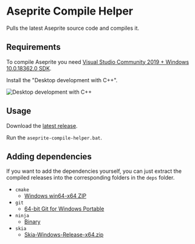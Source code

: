 # Aseprite Compile Helper

Pulls the latest Aseprite source code and compiles it.

## Requirements

To compile Aseprite you need [Visual Studio Community 2019 + Windows 10.0.18362.0 SDK](https://visualstudio.microsoft.com/downloads/).

Install the "Desktop development with C++".

![Desktop development with C++](https://i.imgur.com/lnW0x5L.png)

## Usage

Download the [latest release](https://github.com/okkdev/aseprite-compile-helper/releases/latest).

Run the `aseprite-compile-helper.bat`.

## Adding dependencies

If you want to add the dependencies yourself, you can just extract the compiled releases into the corresponding folders in the `deps` folder.

- `cmake`
  - [Windows win64-x64 ZIP](https://cmake.org/download/)
- `git`
  - [64-bit Git for Windows Portable](https://git-scm.com/download/win)
- `ninja`
  - [Binary](https://ninja-build.org/)
- `skia`
  - [Skia-Windows-Release-x64.zip](https://github.com/aseprite/skia/releases/latest)
